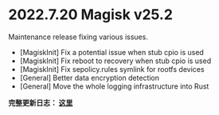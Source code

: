 # 2022.7.20 Magisk v25.2

Maintenance release fixing various issues.

- [MagiskInit] Fix a potential issue when stub cpio is used
- [MagiskInit] Fix reboot to recovery when stub cpio is used
- [MagiskInit] Fix sepolicy.rules symlink for rootfs devices
- [General] Better data encryption detection
- [General] Move the whole logging infrastructure into Rust

**完整更新日志： [这里](/changes.html)**
